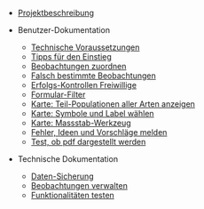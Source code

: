 * [Projektbeschreibung](/)

* Benutzer-Dokumentation
  * [Technische Voraussetzungen](./docs/browser.md)
  * [Tipps für den Einstieg](./docs/einstieg.md)
  * [Beobachtungen zuordnen](./docs/beobZuordnen.md)
  * [Falsch bestimmte Beobachtungen](./docs/beobArtAendern.md)
  * [Erfolgs-Kontrollen Freiwillige](./docs/ekf.md)
  * [Formular-Filter](./docs/filter.md)
  * [Karte: Teil-Populationen aller Arten anzeigen](./docs/karteTpopAllerAps.md)
  * [Karte: Symbole und Label wählen](./docs/kartePopTpopIconsLabelWaehlen.md)
  * [Karte: Massstab-Werkzeug](./docs/mapScaleControl.md)
  * [Fehler, Ideen und Vorschläge melden](./docs/melden.md)
  * [Test, ob pdf dargestellt werden](./docs/testPdf.md)

* Technische Dokumentation
  * [Daten-Sicherung](./docs/sichern.md)
  * [Beobachtungen verwalten](./docs/beobVerwalten.md)
  * [Funktionalitäten testen](./docs/testen.md)
